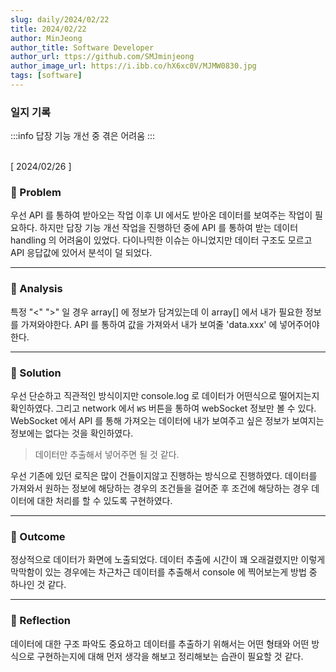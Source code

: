 ```yaml
---
slug: daily/2024/02/22
title: 2024/02/22
author: MinJeong
author_title: Software Developer
author_url: ttps://github.com/SMJminjeong
author_image_url: https://i.ibb.co/hX6xc0V/MJMW0830.jpg
tags: [software]
---
```


### 일지 기록

:::info
답장 기능 개선 중 겪은 어려움
:::

<br/>
[ 2024/02/26 ]

### 🧐 Problem
우선 API 를 통하여 받아오는 작업 이후 UI 에서도 받아온 데이터를 보여주는 작업이 필요하다.
하지만 답장 기능 개선 작업을 진행하던 중에 API 를 통하여 받는 데이터 handling 의 어려움이 있었다.
다이나믹한 이슈는 아니었지만 데이터 구조도 모르고 API 응답값에 있어서 분석이 덜 되었다.

---

### 👀 Analysis
특정 "<" ">" 일 경우 array[] 에 정보가 담겨있는데 이 array[] 에서 내가 필요한 정보를 가져와야한다.
API 를 통하여 값을 가져와서 내가 보여줄 'data.xxx' 에 넣어주어야 한다.

---

### 🌈 Solution
우선 단순하고 직관적인 방식이지만 console.log 로 데이터가 어떤식으로 떨어지는지 확인하였다.
그리고 network 에서 `WS` 버튼을 통하여 webSocket 정보만 볼 수 있다.
WebSocket 에서 API 를 통해 가져오는 데이터에 내가 보여주고 싶은 정보가 보여지는 정보에는 없다는 것을 확인하였다.

> 데이터만 추출해서 넣어주면 될 것 같다.

우선 기존에 있던 로직은 많이 건들이지않고 진행하는 방식으로 진행하였다.
데이터를 가져와서 원하는 정보에 해당하는 경우의 조건들을 걸어준 후 조건에 해당하는 경우 데이터에 대한 처리를 할 수 있도록 구현하였다.

---

### 🎯 Outcome
정상적으로 데이터가 화면에 노출되었다.
데이터 추출에 시간이 꽤 오래걸렸지만 이렇게 막막함이 있는 경우에는 차근차근 데이터를 추출해서 console 에 찍어보는게 방법 중 하나인 것 같다.

---

### 👼 Reflection
데이터에 대한 구조 파악도 중요하고 데이터를 추출하기 위해서는 어떤 형태와 어떤 방식으로 구현하는지에 대해 먼저 생각을 해보고 정리해보는 습관이 필요할 것 같다.